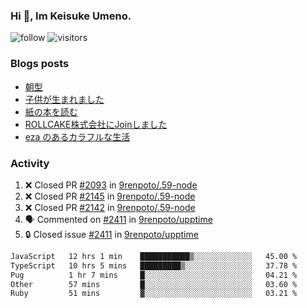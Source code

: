 ### Hi 👋, Im Keisuke Umeno.

<!--
**9renpoto/9renpoto** is a ✨ _special_ ✨ repository because its `README.md` (this file) appears on your GitHub profile.

Here are some ideas to get you started:

- 🔭 I’m currently working on ...
- 🌱 I’m currently learning ...
- 👯 I’m looking to collaborate on ...
- 🤔 I’m looking for help with ...
- 💬 Ask me about ...
- 📫 How to reach me: ...
- 😄 Pronouns: ...
- ⚡ Fun fact: ...
-->

![follow](https://img.shields.io/github/followers/9renpoto?label=Follow&style=social)
![visitors](https://komarev.com/ghpvc/?username=9renpoto&label=Profile%20views&color=0e75b6&style=flat)

### Blogs posts

<!-- BLOG-POST-LIST:START -->
- [朝型](https://9renpoto.win/entry/2024/05/29/im-an-early)
- [子供が生まれました](https://9renpoto.win/entry/2024/04/18/hello-world)
- [紙の本を読む](https://9renpoto.win/entry/2024/02/25/reading-papar-book)
- [ROLLCAKE株式会社にJoinしました](https://9renpoto.win/entry/2024/02/11/join)
- [eza のあるカラフルな生活](https://9renpoto.win/entry/2024/02/01/eza)
<!-- BLOG-POST-LIST:END -->

### Activity

<!--START_SECTION:activity-->
1. ❌ Closed PR [#2093](https://github.com/9renpoto/.59-node/pull/2093) in [9renpoto/.59-node](https://github.com/9renpoto/.59-node)
2. ❌ Closed PR [#2145](https://github.com/9renpoto/.59-node/pull/2145) in [9renpoto/.59-node](https://github.com/9renpoto/.59-node)
3. ❌ Closed PR [#2142](https://github.com/9renpoto/.59-node/pull/2142) in [9renpoto/.59-node](https://github.com/9renpoto/.59-node)
4. 🗣 Commented on [#2411](https://github.com/9renpoto/upptime/issues/2411#issuecomment-2185264153) in [9renpoto/upptime](https://github.com/9renpoto/upptime)
5. 🔒 Closed issue [#2411](https://github.com/9renpoto/upptime/issues/2411) in [9renpoto/upptime](https://github.com/9renpoto/upptime)
<!--END_SECTION:activity-->

<!--START_SECTION:waka-->

```txt
JavaScript   12 hrs 1 min    ███████████▒░░░░░░░░░░░░░   45.00 %
TypeScript   10 hrs 5 mins   █████████▒░░░░░░░░░░░░░░░   37.78 %
Pug          1 hr 7 mins     █░░░░░░░░░░░░░░░░░░░░░░░░   04.21 %
Other        57 mins         █░░░░░░░░░░░░░░░░░░░░░░░░   03.60 %
Ruby         51 mins         ▓░░░░░░░░░░░░░░░░░░░░░░░░   03.21 %
```

<!--END_SECTION:waka-->
